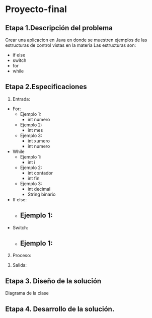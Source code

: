 # Proyecto-final

## Etapa 1.Descripción del problema
Crear una aplicacion en Java en donde se muestren ejemplos de las estructuras de control vistas en la materia 
Las estructuras son:
- if else
- switch
- for
- while

## Etapa 2.Especificaciones
1. Entrada:
  - For:
    - Ejemplo 1:
       - int numero
    - Ejemplo 2:
       - int mes
    - Ejemplo 3:
       - int xumero
       - int numero
  - While
    - Ejemplo 1:
       - int i
    - Ejemplo 2:
       - int contador
       - int fin
    - Ejemplo 3: 
       - int decimal
       - String binario
  - If else:
    - Ejemplo 1:
       -
  - Switch:    
    - Ejemplo 1:
       - 
2. Proceso:


3. Salida:


## Etapa 3. Diseño de la solución

Diagrama de la clase

## Etapa 4. Desarrollo de la solución.


